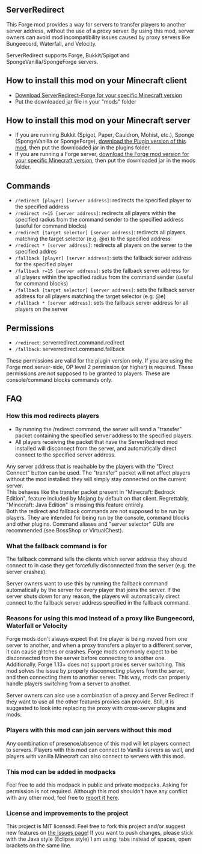 ## ServerRedirect
This Forge mod provides a way for servers to transfer players to another server address, without the use of a proxy server.
By using this mod, server owners can avoid mod incompatibility issues caused by proxy servers like Bungeecord, Waterfall, and Velocity.

ServerRedirect supports Forge, Bukkit/Spigot and SpongeVanilla/SpongeForge servers.

## How to install this mod on your Minecraft client
- [Download ServerRedirect-Forge for your specific Minecraft version](https://github.com/KaiKikuchi/ServerRedirect/releases)
- Put the downloaded jar file in your "mods" folder

## How to install this mod on your Minecraft server
- If you are running Bukkit (Spigot, Paper, Cauldron, Mohist, etc.), Sponge (SpongeVanilla or SpongeForge), [download the Plugin version of this mod](https://github.com/KaiKikuchi/ServerRedirect/releases), then put the downloaded jar in the plugins folder.
- If you are running a Forge server, [download the Forge mod version for your specific Minecraft version](https://github.com/KaiKikuchi/ServerRedirect/releases), then put the downloaded jar in the mods folder.

## Commands
- `/redirect [player] [server address]`: redirects the specified player to the specified address
- `/redirect r=15 [server address]`: redirects all players within the specified radius from the command sender to the specified address (useful for command blocks)
- `/redirect [target selector] [server address]`: redirects all players matching the target selector (e.g. @e) to the specified address
- `/redirect * [server address]`: redirects all players on the server to the specified addres
- `/fallback [player] [server address]`: sets the fallback server address for the specified player
- `/fallback r=15 [server address]`: sets the fallback server address for all players within the specified radius from the command sender (useful for command blocks)
- `/fallback [target selector] [server address]`: sets the fallback server address for all players matching the target selector (e.g. @e)
- `/fallback * [server address]`: sets the fallback server address for all players on the server

## Permissions
- `/redirect`: serverredirect.command.redirect
- `/fallback`: serverredirect.command.fallback

These permissions are valid for the plugin version only. If you are using the Forge mod server-side, OP level 2 permission (or higher) is required. These permissions are not supposed to be granted to players. These are console/command blocks commands only.

## FAQ
### How this mod redirects players
- By running the /redirect command, the server will send a "transfer" packet containing the specified server address to the specified players.
- All players receiving the packet that have the ServerRedirect mod installed will disconnect from the server, and automatically direct connect to the specified server address.

Any server address that is reachable by the players with the "Direct Connect" button can be used.
The "transfer" packet will not affect players without the mod installed: they will simply stay connected on the current server.  
This behaves like the transfer packet present in "Minecraft: Bedrock Edition", feature included by Mojang by default on that client. Regrettably, "Minecraft: Java Edition" is missing this feature entirely.  
Both the redirect and fallback commands are not supposed to be run by players. They are intended for being run by the console, command blocks and other plugins. Command aliases and "server selector" GUIs are recommended (see BossShop or VirtualChest).

### What the fallback command is for
The fallback command tells the clients which server address they should connect to in case they get forcefully disconnected from the server (e.g. the server crashes).

Server owners want to use this by running the fallback command automatically by the server for every player that joins the server. If the server shuts down for any reason, the players will automatically direct connect to the fallback server address specified in the fallback command.

### Reasons for using this mod instead of a proxy like Bungeecord, Waterfall or Velocity
Forge mods don't always expect that the player is being moved from one server to another, and when a proxy transfers a player to a different server, it can cause glitches or crashes. Forge mods commonly expect to be disconnected from the server before connecting to another one. Additionally, Forge 1.13+ does not support proxies server switching. This mod solves the issue by properly disconnecting players from the server, and then connecting them to another server. This way, mods can properly handle players switching from a server to another.

Server owners can also use a combination of a proxy and Server Redirect if they want to use all the other features proxies can provide. Still, it is suggested to look into replacing the proxy with cross-server plugins and mods.

### Players with this mod can join servers without this mod
Any combination of presence/absence of this mod will let players connect to servers. Players with this mod can connect to Vanilla servers as well, and players with vanilla Minecraft can also connect to servers with this mod.

### This mod can be added in modpacks
Feel free to add this modpack in public and private modpacks. Asking for permission is not required. Although this mod shouldn't have any conflict with any other mod, feel free to [report it here](https://github.com/KaiKikuchi/ServerRedirect/issues).

### License and improvements to the project
This project is MIT licensed. Feel free to fork this project and/or suggest new features on [the Issues page](https://github.com/KaiKikuchi/ServerRedirect/issues)! If you want to push changes, please stick with the Java style (Eclipse style) I am using: tabs instead of spaces, open brackets on the same line.
